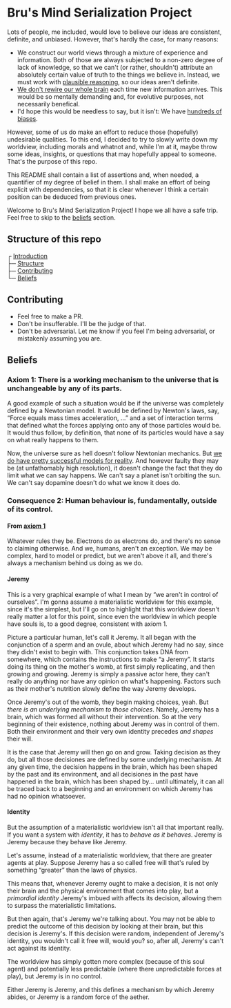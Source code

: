 # Bru's Mind Serialization Project

Lots of people, me included, would love to believe our ideas are consistent,
definite, and unbiased. However, that's hardly the case, for many reasons:
* We construct our world views through a mixture of experience and information.
  Both of those are always subjected to a non-zero degree of lack of knowledge,
  so that we can't (or rather, shouldn't) attribute an absolutely certain value
  of truth to the things we believe in.
  Instead, we must work with [plausible reasoning](
    https://www.youtube.com/watch?v=P6P1rjJuD_M
  ), so our ideas aren't definite.
* [We don't rewire our whole brain](
  https://www.youtube.com/watch?v=cFv5DvrLDCg
  ) each time new information arrives. This would be so mentally demanding and,
  for evolutive purposes, not necessarily benefical.
* I'd hope this would be needless to say, but it isn't:
  We have [hundreds of biases](
  https://en.wikipedia.org/wiki/List_of_cognitive_biases
  ).

However, some of us do make an effort to reduce those (hopefully) undesirable
qualities. To this end, I decided to try to slowly write down my worldview,
including morals and whatnot and, while I'm at it, maybe throw some ideas,
insights, or questions that may hopefully appeal to someone. That's the purpose
of this repo.

This README shall contain a list of assertions and, when needed, a quantifier of
my degree of belief in them. I shall make an effort of being explicit with
dependencies, so that it is clear whenever I think a certain position can be
deduced from previous ones.

Welcome to Bru's Mind Serialization Project! I hope we all have a safe trip.
Feel free to skip to the [beliefs](#beliefs) section.

## Structure of this repo

┌ [Introduction](#brus-mind-serialization-project)  
├─ [Structure](#structure-of-this-repo)  
├─ [Contributing](#contributing)  
└─ [Beliefs](#beliefs)

## Contributing

* Feel free to make a PR.
* Don't be insufferable. I'll be the judge of that.
* Don't be adversarial. Let me know if you feel I'm being adversarial, or mistakenly assuming you are.

## Beliefs

### Axiom 1: There is a working mechanism to the universe that is unchangeable by any of its parts.

A good example of such a situation would be if the universe was completely
defined by a Newtonian model. It would be defined by Newton's laws, say, “Force
equals mass times acceleration, ...” and a set of interaction terms that defined
what the forces applying onto any of those particles would be. It would thus
follow, by definition, that none of its particles would have a say on what
really happens to them.

Now, the universe sure as hell doesn't follow Newtonian mechanics. But [we do
have pretty successful models for reality](
https://en.wikipedia.org/wiki/Standard_Model
). And however faulty they may be (at unfathomably high resolution), it doesn't
change the fact that they do limit what we can say happens. We can't say a
planet isn't orbiting the sun. We can't say dopamine doesn't do what we know it
does do.

### Consequence 2: Human behaviour is, fundamentally, outside of its control.

#### From [axiom 1](#axiom-1-there-is-a-working-mechanism-to-the-universe-that-is-unchangeable-by-any-of-its-parts)

Whatever rules they be. Electrons do as electrons do, and there's no sense to
claiming otherwise. And we, humans, aren't an exception. We may be complex, hard
to model or predict, but we aren't above it all, and there's always a mechanism
behind us doing as we do.

#### Jeremy

This is a very graphical example of what I mean by “we aren't in control of
ourselves”. I'm gonna assume a materialistic worldview for this example, since
it's the simplest, but I'll go on to highlight that this worldview doesn't
really matter a lot for this point, since even the worldview in which people
have souls is, to a good degree, consistent with axiom 1.

Picture a particular human, let's call it Jeremy. It all began with the
conjunction of a sperm and an ovule, about which Jeremy had no say, since they
didn't exist to begin with. This conjunction takes DNA from somewhere, which
contains the instructions to make “a Jeremy”. It starts doing its thing on the
mother's womb, at first simply replicating, and then growing and growing. Jeremy
is simply a passive actor here, they can't really do anything nor have any
opinion on what's happening. Factors such as their mother's nutrition slowly
define the way Jeremy develops.

Once Jeremy's out of the womb, they begin making choices, yeah. But *there is an
underlying mechanism to those choices*. Namely, Jeremy has a brain, which was
formed all without their intervention. So at the very beginning of their
existence, nothing about Jeremy was in control of them. Both their environment
and their very own identity precedes *and shapes* their will.

It is the case that Jeremy will then go on and grow. Taking decision as they do,
but all those decisiones are defined by some underlying mechanism. At any given
time, the decision happens in the brain, which has been shaped by the past and
its environment, and all decisiones in the past have happened in the brain,
which has been shaped by... until ultimately, it can all be traced back to a
beginning and an environment on which Jeremy has had no opinion whatsoever.

#### Identity

But the assumption of a materialistic worldview isn't all that important really.
If you want a system with *identity*, it has to *behave as it behaves*. Jeremy
is Jeremy because they behave like Jeremy.

Let's assume, instead of a materialistic worldview, that there are greater
agents at play. Suppose Jeremy has a so called free will that's ruled by
something “greater” than the laws of physics.

This means that, whenever Jeremy ought to make a decision, it is not only their
brain and the physical environment that comes into play, but a *primordial
identity* Jeremy's imbued with affects its decision, allowing them to surpass
the materialistic limitations.

But then again, that's Jeremy we're talking about. You may not be able to
predict the outcome of this decision by looking at their brain, but this
decision is Jeremy's. If this decision were random, independent of Jeremy's
identity, you wouldn't call it free will, would you? so, after all, Jeremy's
can't act against its identity.

The worldview has simply gotten more complex (because of this soul agent) and
potentially less predictable (where there unpredictable forces at play), but
Jeremy is in no control.

Either Jeremy is Jeremy, and this defines a mechanism by which Jeremy abides, or
Jeremy is a random force of the aether.

<!--

Intellegibility doesn't follow from axiom 1, so it may be an axiom.
The interaction conceptualization doesn't follow from intellegibility either, I
think, so it may have to be another axiom.
I believe from those, the subjectivity of morale should follow. Bring this to
debate.
I believe the “we are in some degree of control” requires those axioms to be
definable, since the control we appear to have comes from looking at the brain
as a subsystem interacting with the rest.
-->
